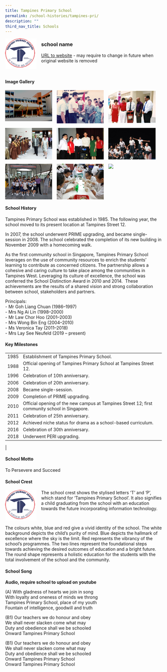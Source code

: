 ```yaml
---
title: Tampines Primary School
permalink: /school-histories/tampines-pri/
description: ""
third_nav_title: Schools
---
```

<img src="/images/tampinespri1.jpg" style="width:20%;margin-right:15px;" align = "left">

### **school name**
[URL to website](https://tampinespri.moe.edu.sg/) - may require to change in future when original website is removed

<br clear="left">

#### **Image Gallery**

<p><a href="https://staging.d1yxymztqoj7qn.amplifyapp.com/images/tampinespri2.jpg">  
<img src="/images/tampinespri2.jpg" style="width:30%;margin-right:15px;" align = "left">
</a></p>

<p><a href="https://staging.d1yxymztqoj7qn.amplifyapp.com/images/tampinespri3.jpg">  
<img src="/images/tampinespri3.jpg" style="width:30%;margin-right:15px;" align = "left">
</a></p>

<p><a href="https://staging.d1yxymztqoj7qn.amplifyapp.com/images/tampinespri4.jpg">  
<img src="/images/tampinespri4.jpg" style="width:30%;margin-right:15px;" align = "left">
</a></p>

<br clear="left">

<p><a href="https://staging.d1yxymztqoj7qn.amplifyapp.com/images/tampinespri5.jpg">  
<img src="/images/tampinespri5.jpg" style="width:30%;margin-right:15px;" align = "left">
</a></p>

<p><a href="https://staging.d1yxymztqoj7qn.amplifyapp.com/images/tampinespri6.jpg">  
<img src="/images/tampinespri6.jpg" style="width:30%;margin-right:15px;" align = "left">
</a></p>

<p><a href="https://staging.d1yxymztqoj7qn.amplifyapp.com/images/tampinespri7.jpg">  
<img src="/images/tampinespri7.jpg" style="width:30%;margin-right:15px;" align = "left">
</a></p>

<br clear="left">

<p><a href="https://staging.d1yxymztqoj7qn.amplifyapp.com/images/tampinespri8.jpg">  
<img src="/images/tampinespri8.jpg" style="width:30%;margin-right:15px;" align = "left">
</a></p>

<p><a href="https://staging.d1yxymztqoj7qn.amplifyapp.com/images/tampinespri9.jpg">  
<img src="/images/tampinespri9.jpg" style="width:30%;margin-right:15px;" align = "left">
</a></p>

<p><a href="https://staging.d1yxymztqoj7qn.amplifyapp.com/images/tampinespri10.jpg">  
<img src="/images/tampinespri10.jpg" style="width:30%;margin-right:15px;" align = "left">
</a></p>

<br clear="left">

#### **School History**
Tampines Primary School was established in 1985. The following year, the school moved to its present location at Tampines Street 12.

In 2007, the school underwent PRIME upgrading, and became single-session in 2008. The school celebrated the completion of its new building in November 2009 with a homecoming walk.

As the first community school in Singapore, Tampines Primary School leverages on the use of community resources to enrich the students’ learning to contribute as concerned citizens. The partnership allows a cohesive and caring culture to take place among the communities in Tampines West. Leveraging its culture of excellence, the school was conferred the School Distinction Award in 2010 and 2014.  These achievements are the results of a shared vision and strong collaboration between school, stakeholders and partners.

Principals:<br>
\- Mr Goh Liang Chuan (1986–1997)<br>
\- Mrs Ng Ai Lin (1998–2000)<br>
\- Mr Law Chor Hoo (2001–2003)<br>
\- Mrs Wong Bin Eng (2004–2010)<br>
\- Ms Veronica Tay (2011–2018)<br>
\- Mrs Lay See Neufeld (2019 – present)

#### **Key Milestones**

|  |  |
|:---:|---|
| 1985 | Establishment of Tampines Primary School. |
| 1988 | Official opening of Tampines Primary School at Tampines Street 12. |
| 1996 | Celebration of 10th anniversary. |
| 2006 | Celebration of 20th anniversary. |
| 2008 | Became single-session. |
| 2009 | Completion of PRIME upgrading. |
| 2010 | Official opening of the new campus at Tampines Street 12; first community school in Singapore. |
| 2011 | Celebration of 25th anniversary. |
| 2012 | Achieved niche status for drama as a school-based curriculum. |
| 2016 | Celebration of 30th anniversary. |
| 2018 | Underwent PERI upgrading. |
|

#### **School Motto**
To Persevere and Succeed

#### **School Crest**
<img src="/images/tampinespri1.jpg" style="width:20%;margin-right:15px;" align = "left">

The school crest shows the stylised letters ‘T’ and ‘P’, which stand for ‘Tampines Primary School’. It also signifies a child graduating from the school with an education towards the future incorporating information technology.

<br clear="left">

The colours white, blue and red give a vivid identity of the school. The white background depicts the child’s purity of mind. Blue depicts the hallmark of excellence where the sky is the limit. Red represents the vibrancy of the school’s programmes. The two lines represent the foundational steps towards achieving the desired outcomes of education and a bright future. The round shape represents a holistic education for the students with the total involvement of the school and the community.

#### **School Song**
**Audio, require school to upload on youtube**

(A) With gladness of hearts we join in song<br>
With loyalty and oneness of minds we throng<br>
Tampines Primary School, place of my youth<br>
Fountain of intelligence, goodwill and truth

(B1) Our teachers we do honour and obey<br>
We shall never slacken come what may<br>
Duty and obedience shall we be schooled<br>
Onward Tampines Primary School

(B1) Our teachers we do honour and obey<br>
We shall never slacken come what may<br>
Duty and obedience shall we be schooled<br>
Onward Tampines Primary School<br>
Onward Tampines Primary School
